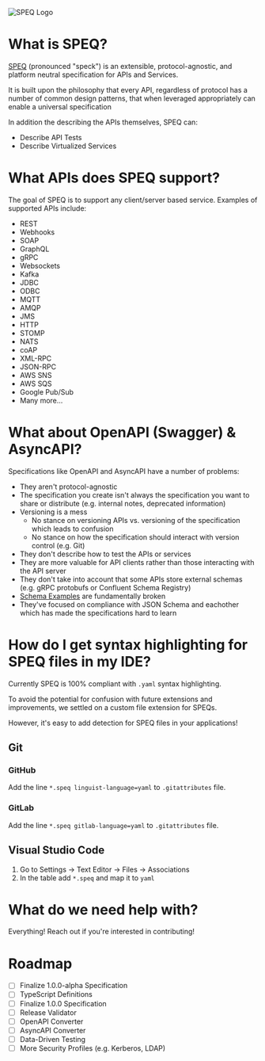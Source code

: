 ![SPEQ Logo](https://i.imgur.com/y6RsoEy.png)

# What is SPEQ?
[SPEQ](https://speq.dev) (pronounced "speck") is an extensible, protocol-agnostic, and platform neutral specification for APIs and Services.

It is built upon the philosophy that every API, regardless of protocol has a number of common design patterns, that when leveraged appropriately can enable a universal specification

In addition the describing the APIs themselves, SPEQ can:

- Describe API Tests
- Describe Virtualized Services

# What APIs does SPEQ support?
The goal of SPEQ is to support any client/server based service. Examples of supported APIs include:

- REST
- Webhooks
- SOAP
- GraphQL
- gRPC
- Websockets
- Kafka
- JDBC
- ODBC
- MQTT
- AMQP
- JMS
- HTTP
- STOMP
- NATS
- coAP
- XML-RPC
- JSON-RPC
- AWS SNS
- AWS SQS
- Google Pub/Sub
- Many more...

# What about OpenAPI (Swagger) & AsyncAPI?
Specifications like OpenAPI and AsyncAPI have a number of problems:
- They aren't protocol-agnostic
- The specification you create isn't always the specification you want to share or distribute (e.g. internal notes, deprecated information)
- Versioning is a mess
  - No stance on versioning APIs vs. versioning of the specification which leads to confusion
  - No stance on how the specification should interact with version control (e.g. Git)
- They don't describe how to test the APIs or services
- They are more valuable for API clients rather than those interacting with the API server
- They don't take into account that some APIs store external schemas (e.g. gRPC protobufs or Confluent Schema Registry)
- [Schema Examples](https://phil.tech/2020/openapi-examples/) are fundamentally broken
- They've focused on compliance with JSON Schema and eachother which has made the specifications hard to learn

# How do I get syntax highlighting for SPEQ files in my IDE?
Currently SPEQ is 100% compliant with `.yaml` syntax highlighting. 

To avoid the potential for confusion with future extensions and improvements, we settled on a custom file extension for SPEQs. 

However, it's easy to add detection for SPEQ files in your applications!

## Git
### GitHub
Add the line `*.speq linguist-language=yaml` to `.gitattributes` file.

### GitLab
Add the line `*.speq gitlab-language=yaml` to `.gitattributes` file.

## Visual Studio Code
1. Go to Settings -> Text Editor -> Files -> Associations
2. In the table add `*.speq` and map it to `yaml`

# What do we need help with?
Everything! Reach out if you're interested in contributing!

# Roadmap
- [ ] Finalize 1.0.0-alpha Specification
- [ ] TypeScript Definitions
- [ ] Finalize 1.0.0 Specification
- [ ] Release Validator
- [ ] OpenAPI Converter
- [ ] AsyncAPI Converter
- [ ] Data-Driven Testing
- [ ] More Security Profiles (e.g. Kerberos, LDAP)
